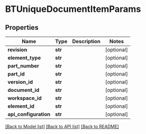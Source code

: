 # BTUniqueDocumentItemParams

## Properties
Name | Type | Description | Notes
------------ | ------------- | ------------- | -------------
**revision** | **str** |  | [optional] 
**element_type** | **str** |  | [optional] 
**part_number** | **str** |  | [optional] 
**part_id** | **str** |  | [optional] 
**version_id** | **str** |  | [optional] 
**document_id** | **str** |  | [optional] 
**workspace_id** | **str** |  | [optional] 
**element_id** | **str** |  | [optional] 
**api_configuration** | **str** |  | [optional] 

[[Back to Model list]](../README.md#documentation-for-models) [[Back to API list]](../README.md#documentation-for-api-endpoints) [[Back to README]](../README.md)


